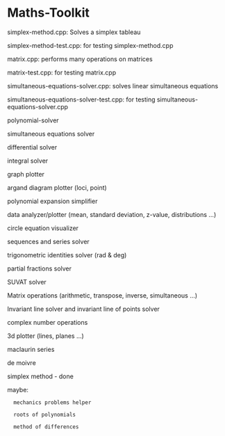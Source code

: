 # Maths-Toolkit
 
 simplex-method.cpp:
 Solves a simplex tableau
 
 simplex-method-test.cpp:
 for testing simplex-method.cpp
 
 
 matrix.cpp:
 performs many operations on matrices
 
 matrix-test.cpp:
 for testing matrix.cpp
 
 
 simultaneous-equations-solver.cpp: 
 solves linear simultaneous equations
 
 simultaneous-equations-solver-test.cpp: 
 for testing simultaneous-equations-solver.cpp



polynomial-solver

simultaneous equations solver

differential solver

integral solver

graph plotter

argand diagram plotter (loci, point)  

polynomial expansion simplifier

data analyzer/plotter (mean, standard deviation, z-value, distributions ...)

circle equation visualizer

sequences and series solver

trigonometric identities solver (rad & deg)

partial fractions solver

SUVAT solver

Matrix operations (arithmetic, transpose, inverse, simultaneous ...)

Invariant line solver and invariant line of points solver

complex number operations

3d plotter (lines, planes ...)

maclaurin series

de moivre

simplex method - done



maybe:
  
      mechanics problems helper
  
      roots of polynomials
  
      method of differences
